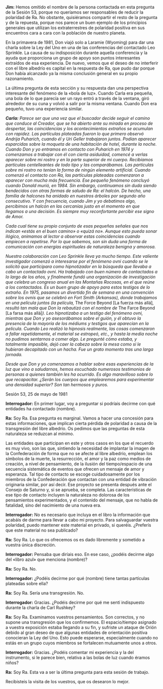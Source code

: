 <p><strong>Jim:</strong> Hemos omitido el nombre de la persona contactada en esta pregunta de la Sesión 53, porque no queríamos ser responsables de reducir la polaridad de Ra. No obstante, quisiéramos compartir el resto de la pregunta y de la repuesta, porque nos parece un buen ejemplo de los principios generales que utilizan los extraterrestres de polaridad positiva en sus encuentros cara a cara con la población de nuestro planeta.</p>
<p>En la primavera de 1981, Don viajó solo a Laramie (Wyoming) para dar una charla sobre la Ley del Uno en una de las conferencias del contactado Leo Sprinkle. La causa de su indisposición durante aquella conferencia y la ayuda que proporciona un grupo de apoyo son puntos interesantes extraídos de esa experiencia. De nuevo, vemos que el deseo de no interferir con el libre albedrío es capital en la respuesta de Ra, que pudo dar porque Don había alcanzado ya la misma conclusión general en su propio razonamiento.</p>
<p>La última pregunta de esta sección y su respuesta dan una perspectiva interesante del fenómeno de la «bola de luz». Cuando Carla era pequeña, una bola de lo que parecía ser un rayo entró a través de la ventana, giró alrededor de su cuna y volvió a salir por la misma ventana. Cuando Don era pequeño, tuvo una experiencia similar.</p>
<p><em><strong>Carla:</strong> Parece ser que una vez que el buscador decide seguir el camino que conduce al Creador, que se ha abierto ante su mirada en proceso de despertar, las coincidencias y los acontecimientos extraños se acumulan con rapidez. Las partículas plateadas fueron lo que primero observó Andrija Puharich, cuando él y Uri Geller trabajaron juntos. Podían aparecer esparcidas sobre la moqueta de una habitación de hotel, durante la noche. Cuando Don y yo entramos en contacto con Puharich en 1974 y comenzamos a trabajar con él con cierta asiduidad, comencé a verlas aparecer sobre mi rostro y en la parte superior de mi cuerpo. Recibíamos partículas centelleantes de todo tipo y las comparábamos. Las partículas sobre mi rostro no tenían la forma de ningún elemento artificial. Cuando comenzó el contacto con Ra, las partículas plateadas comenzaron a aparecer con mucha más frecuencia. Ese pequeño fenómeno concluyó cuando Donald murió, en 1984. Sin embargo, continuamos sin duda siendo bendecidos con otras formas de saludo de Ra: el halcón. De hecho, una familia de halcones ha anidado en nuestros árboles por segundo año consecutivo. Y con frecuencia, cuando Jim y yo debatimos algo, percibimos un halcón en las cercanías justo en el momento en que llegamos a una decisión. Es siempre muy reconfortante percibir ese signo de Amor.</em></p>
<p><em>Cada cual tiene su propio conjunto de esas pequeñas señales que nos indican «estás en el buen camino» o «quizá no». Aunque esto pueda sonar ilógico, animamos al lector a observar estas coincidencias cuando empiecen a repetirse. Por lo que sabemos, son sin duda una forma de comunicación con energías espirituales de naturaleza benigna y amorosa.</em></p>
<p><em>Nuestra colaboración con Leo Sprinkle lleva ya mucho tiempo. Este valiente investigador comenzó a interesarse por el fenómeno ovni cuando se le solicitó que participara como hipnotizador en la búsqueda que llevaba a cabo un contactado ovni. Ha trabajado con buen número de contactados a lo largo de los años, y finalmente fundó una organización de investigación que celebra un congreso anual en las Montañas Rocosas, en el que reúne a los contactados. Es un buen grupo de apoyo para estos testigos de lo extraño. En 1975, pasamos un divertido fin de semana en una convención sobre los ovnis que se celebró en Fort Smith (Arkansas), donde trabajamos en una película juntos (la película, </em>The Force Beyond [La fuerza más allá]<em>, resultó tan mala que Don la rebautizó con el nombre de </em>The Farce Beyond [La farsa más allá]<em>). Leo hipnotizaba a un testigo del fenómeno ovni, mientras que Don y yo asesorábamos sobre el guión, y él obtuvo la presencia de la mayoría de los médiums y testigos que aparecían en la película. Cuando Leo realizó la hipnosis realmente, las cosas comenzaron a fallar repetidamente, el material se estropeó, etc., y hasta la media noche no pudimos sentarnos a comer algo. Le pregunté cómo estaba, y totalmente impasible, dejó caer la cabeza sobre la mesa como si le hubieran decapitado con un hacha. Fue un grato momento tras una larga jornada.</em></p>
<p><em>Desde que Don y yo comenzamos a hablar sobre esas experiencias de la luz que vino a saludarnos, hemos escuchado numerosos testimonios de personas a quienes también les ha ocurrido. Es algo maravilloso sobre lo que recapacitar. ¿Serán los cuerpos que emplearemos para experimentar una densidad superior? Son tan hermosos y puros.</em></p>
<p class="transcript-sub-title">Sesión 53, 25 de mayo de 1981</p>
<p><strong>Interrogador:</strong> En primer lugar, voy a preguntar si podríais decirme con qué entidades ha contactado (nombre).</p>
<p><strong>Ra:</strong> Soy Ra. Esa pregunta es marginal. Vamos a hacer una concesión para estas informaciones, que implican cierta pérdida de polaridad a causa de la transgresión del libre albedrío. Os pedimos que las preguntas de esta naturaleza se reduzcan al mínimo.</p>
<p>Las entidades que participan en este y otros casos en los que el recuerdo es muy vivo, son las que, sintiendo la necesidad de implantar la imagen de la Confederación de forma que no se afecte al libre albedrío, emplean los símbolos de la muerte, la resurrección, el amor y la paz como medios de creación, a nivel de pensamiento, de la ilusión del tiempo/espacio de una secuencia sistemática de eventos que ofrecen un mensaje de amor y esperanza. Tal tipo de contacto se escoge cuidadosamente por los miembros de la Confederación que contactan con una entidad de vibración originaria similar, por así decir. Ese proyecto se presenta después ante el Consejo de Saturno y, si se aprueba, se completa. Las características de ese tipo de contacto incluyen la naturaleza no dolorosa de los pensamientos experimentados, y el contenido del mensaje, que no habla de fatalidad, sino del nacimiento de una nueva era.</p>
<p><strong>Interrogador:</strong> No es necesario que incluya en el libro la información que acabáis de darme para llevar a cabo mi proyecto. Para salvaguardar vuestra polaridad, puedo mantener este material en privado, si queréis. ¿Preferís que este material no sea publicado?</p>
<p><strong>Ra:</strong> Soy Ra. Lo que os ofrecemos os es dado libremente y sometido a vuestra única discreción.</p>
<p><strong>Interrogador:</strong> Pensaba que diríais eso. En ese caso, ¿podéis decirme algo del «libro azul» que menciona (nombre)?</p>
<p><strong>Ra:</strong> Soy Ra. No.</p>
<p><strong>Interrogador:</strong> ¿Podéis decirme por qué (nombre) tiene tantas partículas plateadas sobre ella?</p>
<p><strong>Ra:</strong> Soy Ra. Sería una transgresión. No.</p>
<p><strong>Interrogador:</strong> Gracias. ¿Podéis decirme por qué me sentí indispuesto durante la charla de Carl Rushkey?</p>
<p><strong>Ra:</strong> Soy Ra. Examinamos vuestros pensamientos. Son correctos, y no supone una transgresión que los confirmemos. El espacio/tiempo asignado a vuestra exposición estaba llegando a su fin, y sufriste un ataque de Orión debido al gran deseo de que algunas entidades de orientación positiva conocieran la Ley del Uno. Esto puede esperarse, especialmente cuando no estás en un grupo cuyos miembros se fortalecen mutuamente unos a otros.</p>
<p><strong>Interrogador:</strong> Gracias. ¿Podéis comentar mi experiencia y la del instrumento, si le parece bien, relativa a las bolas de luz cuando éramos niños?</p>
<p><strong>Ra:</strong> Soy Ra. Esta va a ser la última pregunta para esta sesión de trabajo.</p>
<p>Recibisteis la visita de los vuestros, que os desearon lo mejor.</p>